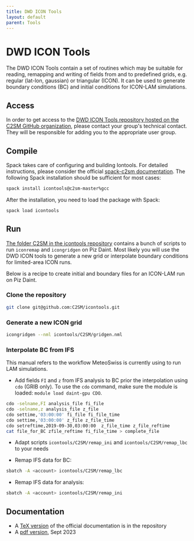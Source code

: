 ```yaml
---
title: DWD ICON Tools
layout: default
parent: Tools
---
```


# DWD ICON Tools

The DWD ICON Tools contain a set of routines which may be suitable for reading, remapping and writing of fields from and to predefined grids,
e.g. regular (lat-lon, gaussian) or triangular (ICON). It can be used to generate boundary conditions (BC) and initial conditions for ICON-LAM simulations.

## Access

In order to get access to the [DWD ICON Tools repository hosted on the C2SM GitHub organization](https://github.com/C2SM/icontools),
please contact your group's technical contact. They will be responsible for adding you to the appropriate user group.

## Compile

Spack takes care of configuring and building Iontools. For detailed instructions,
please consider the official [spack-c2sm documentation](https://c2sm.github.io/spack-c2sm/latest).
The following Spack installation should be sufficient for most cases:

```bash
spack install icontools@c2sm-master%gcc
```

After the installation, you need to load the package with Spack:

```bash
spack load icontools
```

## Run

[The folder C2SM in the icontools repository](https://github.com/C2SM/icontools/tree/master/C2SM) contains a bunch of scripts to run `iconremap` and `icongridgen` on Piz Daint.
Most likely you will use the DWD ICON tools to generate a new grid or interpolate boundary conditions for limited-area ICON runs. 

Below is a recipe to create initial and boundary files for an ICON-LAM run on Piz Daint.

### Clone the repository
```bash
git clone git@github.com:C2SM/icontools.git
```

### Generate a new ICON grid

 ```bash
icongridgen --nml icontools/C2SM/gridgen.nml
``` 

### Interpolate BC from IFS

This manual refers to the workflow MeteoSwiss is currently using to run LAM simulations.

* Add fields `FI` and `z` from IFS analysis to BC prior the interpolation using `cdo` (GRIB only). To use the `cdo` command, make sure the module is loaded: `module load daint-gpu CDO`.

```bash
cdo -selname,FI analysis_file fi_file
cdo -selname,z analysis_file z_file
cdo settime,'03:00:00' fi_file fi_file_time
cdo settime,'03:00:00' z_file z_file_time
cdo setreftime,2019-09-30,03:00:00  z_file_time z_file_reftime
cat file_for_BC zfile_reftime fi_file_time > complete_file
```

* Adapt scripts `icontools/C2SM/remap_ini` and `icontools/C2SM/remap_lbc` to your needs

* Remap IFS data for BC:

 ```bash
sbatch -A <account> icontools/C2SM/remap_lbc
``` 

* Remap IFS data for analysis:

 ```bash
sbatch -A <account> icontools/C2SM/remap_ini
```

## Documentation

* A [TeX version](https://github.com/C2SM/icontools/blob/master/doc/icontools_doc.tex) of the official documentation is in the repository
* A [pdf version](https://polybox.ethz.ch/index.php/s/jdYaNrWFF8LjcrF), Sept 2023
